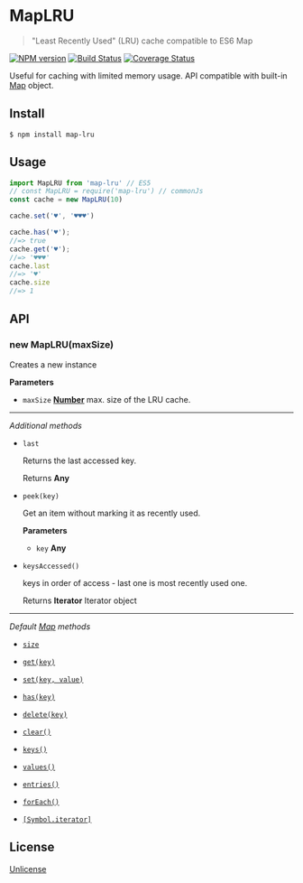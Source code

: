 # MapLRU

> "Least Recently Used" (LRU) cache compatible to ES6 Map

[![NPM version](https://badge.fury.io/js/map-lru.svg)](https://www.npmjs.com/package/map-lru/)
[![Build Status](https://app.travis-ci.com/commenthol/map-lru.svg?branch=master)](https://app.travis-ci.com/commenthol/map-lru)
[![Coverage Status](https://coveralls.io/repos/github/commenthol/map-lru/badge.svg?branch=master)](https://coveralls.io/github/commenthol/map-lru?branch=master)

Useful for caching with limited memory usage.
API compatible with built-in [Map][] object.

## Install

```
$ npm install map-lru
```

## Usage

```js
import MapLRU from 'map-lru' // ES5
// const MapLRU = require('map-lru') // commonJs
const cache = new MapLRU(10)

cache.set('♥', '♥♥♥')

cache.has('♥');
//=> true
cache.get('♥');
//=> '♥♥♥'
cache.last
//=> '♥'
cache.size
//=> 1
```


## API

### new MapLRU(maxSize)

Creates a new instance

**Parameters**

- `maxSize` **[Number](https://developer.mozilla.org/docs/Web/JavaScript/Reference/Global_Objects/Number)** max. size of the LRU cache.

----

_Additional methods_

- `last`

  Returns the last accessed key.

  Returns **Any**

- `peek(key)`

  Get an item without marking it as recently used.

  **Parameters**

  - `key` **Any**

- `keysAccessed()`

  keys in order of access - last one is most recently used one.

  Returns **Iterator** Iterator object

----

_Default [Map][] methods_

- [`size`](https://developer.mozilla.org/en-US/docs/Web/JavaScript/Reference/Global_Objects/Map/size)

- [`get(key)`](https://developer.mozilla.org/en-US/docs/Web/JavaScript/Reference/Global_Objects/Map/get)

- [`set(key, value)`](https://developer.mozilla.org/en-US/docs/Web/JavaScript/Reference/Global_Objects/Map/set)

- [`has(key)`](https://developer.mozilla.org/en-US/docs/Web/JavaScript/Reference/Global_Objects/Map/has)

- [`delete(key)`](https://developer.mozilla.org/en-US/docs/Web/JavaScript/Reference/Global_Objects/Map/delete)

- [`clear()`](https://developer.mozilla.org/en-US/docs/Web/JavaScript/Reference/Global_Objects/Map/clear)

- [`keys()`](https://developer.mozilla.org/en-US/docs/Web/JavaScript/Reference/Global_Objects/Map/keys)

- [`values()`](https://developer.mozilla.org/en-US/docs/Web/JavaScript/Reference/Global_Objects/Map/values)

- [`entries()`](https://developer.mozilla.org/en-US/docs/Web/JavaScript/Reference/Global_Objects/Map/entries)

- [`forEach()`](https://developer.mozilla.org/en-US/docs/Web/JavaScript/Reference/Global_Objects/Map/forEach)

- [`[Symbol.iterator]`](https://developer.mozilla.org/en-US/docs/Web/JavaScript/Reference/Global_Objects/Set/@@iterator)

## License

[Unlicense](https://unlicense.org)

[Map]: https://developer.mozilla.org/en-US/docs/Web/JavaScript/Reference/Global_Objects/Map
